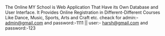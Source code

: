 The Online MY School is Web Application That Have its Own Database and User Interface. It Provides Online Registration in Different-Different Courses Like Dance, Music, Sports, Arts and Craft etc. cheack for admin:- admin@gmail.com and password:-1111 || user:- harsh@gmail.com and password:-123
